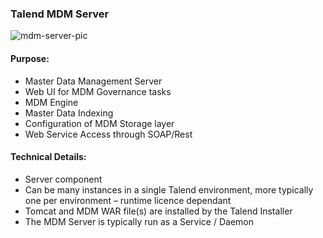 ### Talend MDM Server

![mdm-server-pic][mdm-server-pic]

#### Purpose:
- Master Data Management Server
- Web UI for MDM Governance tasks
- MDM Engine
- Master Data Indexing
- Configuration of MDM Storage layer
- Web Service Access through SOAP/Rest


#### Technical Details:
- Server component
- Can be many instances in a single Talend environment, more typically one per environment – runtime licence dependant
- Tomcat and MDM WAR file(s) are installed by the Talend Installer 
- The MDM Server is typically run as a Service / Daemon 

<!-- links -->
[mdm-server-pic]: https://help.talend.com/api/fluidtopicsclient/resources/Sakxs5OgWjEocIGufIhFkA/content "MDM Server picture"
